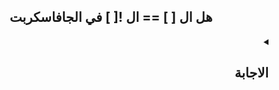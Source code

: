 <h2 align=center>هل ال [ ] == ال ![ ] في الجافاسكربت</h2>


<details dir=rtl>
  <summary>
    <h2>الاجابة</h2>
  </summary>
  
```javascript
  [] == ![]; // -> true
```
  
### الكود دا اتنفذ ازاي ؟؟
 أنا عندي ال `(==) abstract equality` بتعمل مقارنة بين عددين, يعني ال left side و ال right side لازم يكونوا أعداد زي كدا
  
  ```javascript
  4 == 4  // true
  3 == 9  // false
  ```
بس ال js engine لما يجي يقارن ال two sides مع بعض هيلاقي انهم مش `Numbers` فبيعمل `Automatic conversion` ليهم بحيث يحولهم لأرقام.
 
و عشان يحولهم لارقام بيستخدم ال `+` بالشكل دا: 
  
```javascript
  +[] == +![];
```
كدا أنا عندي ال left side بيساوي `[]+` و دا معناه ان ال `empty array` هيتحول ل `Number data type` اذا هيتحول ل **`0`**.
  
بينما ال right side بيساوي `[]! +` و دا معناه ان ال `empty array` هيتحول الاول ل `Boolean data type` و الي هي `true` و بسبب وجود ال `!` فهيتحول ل `false` فهيكون عندي `false+` الي هي **`0`**
  اذن الطرفين متساويين 
  
  
</details>

